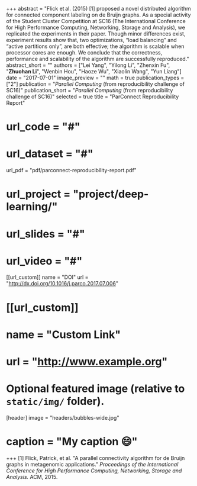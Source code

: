 +++
abstract = "Flick et al. (2015) [1] proposed a novel distributed algorithm for connected component labeling on de Bruijn graphs. As a special activity of the Student Cluster Competition at SC16 (The International Conference for High Performance Computing, Networking, Storage and Analysis), we replicated the experiments in their paper. Though minor differences exist, experiment results show that, two optimizations, “load balancing” and “active partitions only”, are both effective; the algorithm is scalable when processor cores are enough. We conclude that the correctness, performance and scalability of the algorithm are successfully reproduced."
abstract_short = ""
authors = ["Lei Yang", "Yilong Li", "Zhenxin Fu", "**Zhuohan Li**", "Wenbin Hou", "Haoze Wu", "Xiaolin Wang", "Yun Liang"]
date = "2017-07-01"
image_preview = ""
math = true
publication_types = ["2"]
publication = "*Parallel Computing* (from reproducibility challenge of SC16)"
publication_short = "*Parallel Computing* (from reproducibility challenge of SC16)"
selected = true
title = "ParConnect Reproducibility Report"
# url_code = "#"
# url_dataset = "#"
url_pdf = "pdf/parconnect-reproducibility-report.pdf"
# url_project = "project/deep-learning/"
# url_slides = "#"
# url_video = "#"

[[url_custom]]
name = "DOI"
url = "http://dx.doi.org/10.1016/j.parco.2017.07.006"

# [[url_custom]]
# name = "Custom Link"
# url = "http://www.example.org"

# Optional featured image (relative to `static/img/` folder).
[header]
image = "headers/bubbles-wide.jpg"
# caption = "My caption :smile:"

+++
[1] Flick, Patrick, et al. "A parallel connectivity algorithm for de Bruijn graphs in metagenomic applications." *Proceedings of the International Conference for High Performance Computing, Networking, Storage and Analysis.* ACM, 2015.